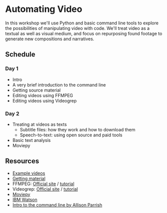 # Automating Video

In this workshop we'll use Python and basic command line tools to explore the possibilities of manipulating video with code. We'll treat video as a textual as well as visual medium, and focus on repurposing found footage to generate new compositions and narratives.

## Schedule

### Day 1

* Intro
* A very brief introduction to the command line
* Getting source material
* Editing videos using FFMPEG
* Editing videos using Videogrep

### Day 2
* Treating at videos as texts
  * Subtitle files: how they work and how to download them
  * Speech-to-text: using open source and paid tools
* Basic text analysis
* Moviepy


## Resources

* [Example videos](http://lav.io/some_videos.zip)
* [Getting material](https://github.com/antiboredom/automating-video/blob/master/getting-material.md)
* FFMPEG: [Official site](https://ffmpeg.org/) / [tutorial](https://github.com/antiboredom/automating-video/blob/master/FFMPEG.md)
* Videogrep: [Official site](http://antiboredom.github.io/videogrep) / [tutorial](https://github.com/antiboredom/automating-video/blob/master/videogrep.md)
* [Moviepy](http://zulko.github.io/moviepy/index.html)
* [IBM Watson](https://www.ibm.com/marketplace/cloud/cognitive-application-development/us/en-us)
* [Intro to the command line by Allison Parrish](http://www.decontextualize.com/teaching/rwet/introduction-and-unix-tutorial/)
